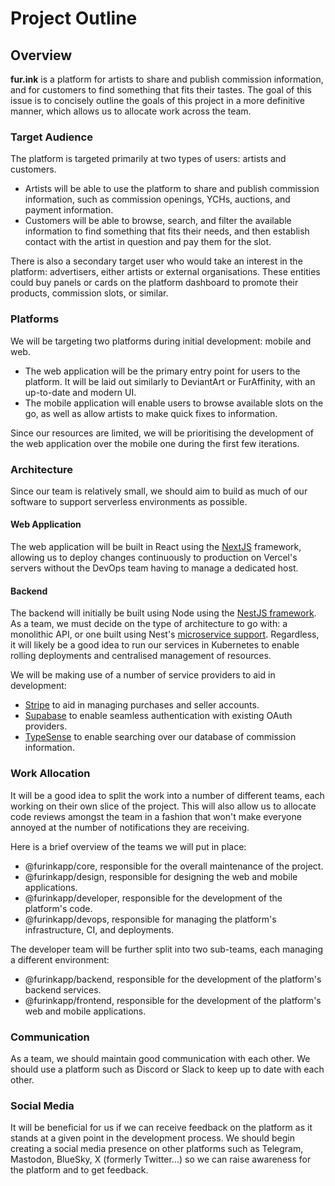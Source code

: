 # Project Outline

## Overview

**fur.ink** is a platform for artists to share and publish commission information, and for customers to find something that fits their tastes. The goal of this issue is to concisely outline the goals of this project in a more definitive manner, which allows us to allocate work across the team.

### Target Audience

The platform is targeted primarily at two types of users: artists and customers.

- Artists will be able to use the platform to share and publish commission information, such as commission openings, YCHs, auctions, and payment information.
- Customers will be able to browse, search, and filter the available information to find something that fits their needs, and then establish contact with the artist in question and pay them for the slot.

There is also a secondary target user who would take an interest in the platform: advertisers, either artists or external organisations. These entities could buy panels or cards on the platform dashboard to promote their products, commission slots, or similar.

### Platforms

We will be targeting two platforms during initial development: mobile and web.

- The web application will be the primary entry point for users to the platform. It will be laid out similarly to DeviantArt or FurAffinity, with an up-to-date and modern UI.
- The mobile application will enable users to browse available slots on the go, as well as allow artists to make quick fixes to information.

Since our resources are limited, we will be prioritising the development of the web application over the mobile one during the first few iterations.

### Architecture

Since our team is relatively small, we should aim to build as much of our software to support serverless environments as possible.

#### Web Application

The web application will be built in React using the [NextJS](https://nextjs.org) framework, allowing us to deploy changes continuously to production on Vercel's servers without the DevOps team having to manage a dedicated host.

#### Backend

The backend will initially be built using Node using the [NestJS framework](https://nestjs.com). As a team, we must decide on the type of architecture to go with: a monolithic API, or one built using Nest's [microservice support](https://docs.nestjs.com/microservices/basics). Regardless, it will likely be a good idea to run our services in Kubernetes to enable rolling deployments and centralised management of resources.

We will be making use of a number of service providers to aid in development:

- [Stripe](https://stripe.com) to aid in managing purchases and seller accounts.
- [Supabase](https://supabase.com) to enable seamless authentication with existing OAuth providers.
- [TypeSense](https://typesense.org/) to enable searching over our database of commission information.

### Work Allocation

It will be a good idea to split the work into a number of different teams, each working on their own slice of the project. This will also allow us to allocate code reviews amongst the team in a fashion that won't make everyone annoyed at the number of notifications they are receiving.

Here is a brief overview of the teams we will put in place:

- @furinkapp/core, responsible for the overall maintenance of the project.
- @furinkapp/design, responsible for designing the web and mobile applications.
- @furinkapp/developer, responsible for the development of the platform's code.
- @furinkapp/devops, responsible for managing the platform's infrastructure, CI, and deployments.

The developer team will be further split into two sub-teams, each managing a different environment:

- @furinkapp/backend, responsible for the development of the platform's backend services.
- @furinkapp/frontend, responsible for the development of the platform's web and mobile applications.

### Communication

As a team, we should maintain good communication with each other. We should use a platform such as Discord or Slack to keep up to date with each other.

### Social Media

It will be beneficial for us if we can receive feedback on the platform as it stands at a given point in the development process. We should begin creating a social media presence on other platforms such as Telegram, Mastodon, BlueSky, X (formerly Twitter...) so we can raise awareness for the platform and to get feedback.
